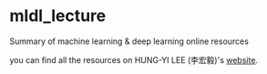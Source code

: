 # mldl_lecture
Summary of machine learning & deep learning online resources

you can find all the resources on HUNG-YI LEE (李宏毅)'s [website](https://speech.ee.ntu.edu.tw/~hylee/ml/2021-spring.php).

